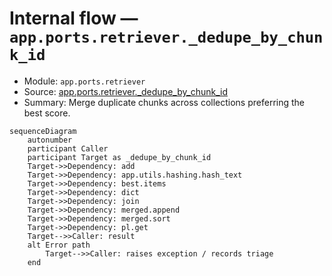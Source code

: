 # Internal flow — `app.ports.retriever._dedupe_by_chunk_id`

- Module: `app.ports.retriever`
- Source: [app.ports.retriever._dedupe_by_chunk_id](../Src/backend/app/ports/retriever.py#L30)
- Summary: Merge duplicate chunks across collections preferring the best score.

```mermaid
sequenceDiagram
    autonumber
    participant Caller
    participant Target as _dedupe_by_chunk_id
    Target->>Dependency: add
    Target->>Dependency: app.utils.hashing.hash_text
    Target->>Dependency: best.items
    Target->>Dependency: dict
    Target->>Dependency: join
    Target->>Dependency: merged.append
    Target->>Dependency: merged.sort
    Target->>Dependency: pl.get
    Target-->>Caller: result
    alt Error path
        Target-->>Caller: raises exception / records triage
    end
```